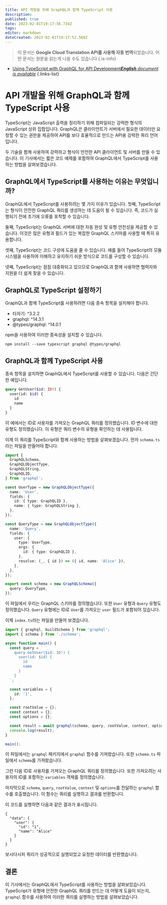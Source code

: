 ```yaml
---
title: API 개발을 위해 GraphQL과 함께 TypeScript 사용
description: 
published: true
date: 2023-02-01T19:17:56.734Z
tags: 
editor: markdown
dateCreated: 2023-02-01T19:17:52.569Z
---
```


> 이 문서는 **Google Cloud Translation API를 사용해 자동 번역**되었습니다.
어떤 문서는 원문을 읽는게 나을 수도 있습니다.{.is-info}



- [Using TypeScript with GraphQL for API Development***English** document is available*](/en/Knowledge-base/TypeScript/using-typescript-with-graphql-for-api-development)
{.links-list}


# API 개발을 위해 GraphQL과 함께 TypeScript 사용

TypeScript는 JavaScript 출력을 정리하기 위해 컴파일되는 강력한 형식의 JavaScript 상위 집합입니다. GraphQL은 클라이언트가 서버에서 필요한 데이터만 요청할 수 있는 권한을 제공하여 API를 보다 효율적으로 만드는 API용 강력한 쿼리 언어입니다.

두 기술을 함께 사용하여 강력하고 형식이 안전한 API 클라이언트 및 서버를 만들 수 있습니다. 이 기사에서는 짧은 코드 예제를 포함하여 GraphQL에서 TypeScript를 사용하는 방법을 살펴보겠습니다.

## GraphQL에서 TypeScript를 사용하는 이유는 무엇입니까?

GraphQL에서 TypeScript를 사용하려는 몇 가지 이유가 있습니다. 첫째, TypeScript는 형식이 안전한 GraphQL 쿼리를 생성하는 데 도움이 될 수 있습니다. 즉, 코드가 실행되기 전에 조기에 오류를 포착할 수 있습니다.

둘째, TypeScript는 GraphQL 서버에 대한 자동 완성 및 유형 안전성을 제공할 수 있습니다. 이것은 많은 유형과 필드가 있는 복잡한 GraphQL 스키마를 사용할 때 특히 유용합니다.

셋째, TypeScript는 코드 구성에 도움을 줄 수 있습니다. 예를 들어 TypeScript의 모듈 시스템을 사용하여 이해하고 유지하기 쉬운 방식으로 코드를 구성할 수 있습니다.

넷째, TypeScript는 점점 대중화되고 있으므로 GraphQL과 함께 사용하면 협력자와 지원을 더 쉽게 찾을 수 있습니다.

## GraphQL로 TypeScript 설정하기

GraphQL과 함께 TypeScript를 사용하려면 다음 종속 항목을 설치해야 합니다.

- 타자기: ^3.2.2
- graphql: ^14.3.1
- @types/graphql: ^14.0.1

npm을 사용하여 이러한 종속성을 설치할 수 있습니다.

```
npm install --save typescript graphql @types/graphql
```

## GraphQL과 함께 TypeScript 사용

종속 항목을 설치하면 GraphQL에서 TypeScript를 사용할 수 있습니다. 다음은 간단한 예입니다.

```graphql
query GetUser($id: ID!) {
  user(id: $id) {
    id
    name
  }
}
```

이 예에서는 ID로 사용자를 가져오는 GraphQL 쿼리를 정의했습니다. ID 변수에 대한 유형도 정의했습니다. 이 유형은 쿼리 변수의 유형을 확인하는 데 사용됩니다.

이제 이 쿼리를 TypeScript와 함께 사용하는 방법을 살펴보겠습니다. 먼저 `schema.ts`라는 파일을 만들어야 합니다.

```typescript
import {
  GraphQLSchema,
  GraphQLObjectType,
  GraphQLString,
  GraphQLID,
} from 'graphql';

const UserType = new GraphQLObjectType({
  name: 'User',
  fields: {
    id: { type: GraphQLID },
    name: { type: GraphQLString },
  },
});

const QueryType = new GraphQLObjectType({
  name: 'Query',
  fields: {
    user: {
      type: UserType,
      args: {
        id: { type: GraphQLID },
      },
      resolve: (_, { id }) => ({ id, name: 'Alice' }),
    },
  },
});

export const schema = new GraphQLSchema({
  query: QueryType,
});
```

이 파일에서 우리는 GraphQL 스키마를 정의했습니다. 또한 `User` 유형과 `Query` 유형도 정의했습니다. `Query` 유형에는 ID로 `User`를 가져오는 `user` 필드가 포함되어 있습니다.

이제 `index.ts`라는 파일을 만들어 보겠습니다.

```typescript
import { graphql, buildSchema } from 'graphql';
import { schema } from './schema';

async function main() {
  const query = `
    query GetUser($id: ID!) {
      user(id: $id) {
        id
        name
      }
    }
  `;

  const variables = {
    id: '1',
  };

  const rootValue = {};
  const context = {};
  const options = {};

  const result = await graphql(schema, query, rootValue, context, options);
  console.log(result);
}

main();
```

이 파일에서는 `graphql` 패키지에서 `graphql` 함수를 가져왔습니다. 또한 `schema.ts` 파일에서 `schema`를 가져왔습니다.

그런 다음 ID로 사용자를 가져오는 GraphQL 쿼리를 정의했습니다. 또한 가져오려는 사용자의 ID를 포함하는 `variables` 객체를 정의했습니다.

마지막으로 `schema`, `query`, `rootValue`, `context` 및 `options`를 전달하는 `graphql` 함수를 호출했습니다. 이 함수는 쿼리를 실행하고 결과를 반환합니다.

이 코드를 실행하면 다음과 같은 결과가 표시됩니다.

```
{
  "data": {
    "user": {
      "id": "1",
      "name": "Alice"
    }
  }
}
```

보시다시피 쿼리가 성공적으로 실행되었고 요청한 데이터를 반환했습니다.

## 결론

이 기사에서는 GraphQL에서 TypeScript를 사용하는 방법을 살펴보았습니다. TypeScript가 유형에 안전한 GraphQL 쿼리를 만드는 데 어떻게 도움이 되는지, `graphql` 함수를 사용하여 이러한 쿼리를 실행하는 방법을 살펴보았습니다.